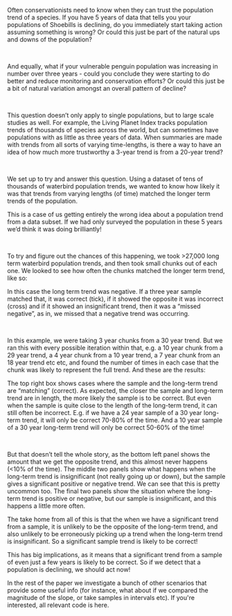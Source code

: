 Often conservationists need to know when they can trust the population trend of a species. If you have 5 years of data that tells you your populations of Shoebills is declining, do you immediately start taking action assuming something is wrong? Or could this just be part of the natural ups and downs of the population?

​

And equally, what if your vulnerable penguin population was increasing in number over three years - could you conclude they were starting to do better and reduce monitoring and conservation efforts? Or could this just be a bit of natural variation amongst an overall pattern of decline?

​

This question doesn’t only apply to single populations, but to large scale studies as well. For example, the Living Planet Index tracks population trends of thousands of species across the world, but can sometimes have populations with as little as three years of data. When summaries are made with trends from all sorts of varying time-lengths, is there a way to have an idea of how much more trustworthy a 3-year trend is from a 20-year trend?

​

We set up to try and answer this question. Using a dataset of tens of thousands of waterbird population trends, we wanted to know how likely it was that trends from varying lengths (of time) matched the longer term trends of the population.

This is a case of us getting entirely the wrong idea about a population trend from a data subset. If we had only surveyed the population in these 5 years we’d think it was doing brilliantly!

​

To try and figure out the chances of this happening, we took >27,000 long term waterbird population trends, and then took small chunks out of each one. We looked to see how often the chunks matched the longer term trend, like so:

In this case the long term trend was negative. If a three year sample matched that, it was correct (tick), if it showed the opposite it was incorrect (cross) and if it showed an insignificant trend, then it was a “missed negative”, as in, we missed that a negative trend was occurring.

​

In this example, we were taking 3 year chunks from a 30 year trend. But we ran this with every possible iteration within that, e.g. a 10 year chunk from a 29 year trend, a 4 year chunk from a 10 year trend, a 7 year chunk from an 18 year trend etc etc, and found the number of times in each case that the chunk was likely to represent the full trend. And these are the results:

The top right box shows cases where the sample and the long-term trend are “matching” (correct). As expected, the closer the sample and long-term trend are in length, the more likely the sample is to be correct. But even when the sample is quite close to the length of the long-term trend, it can still often be incorrect. E.g. if we have a 24 year sample of a 30 year long-term trend, it will only be correct 70-80% of the time. And a 10 year sample of a 30 year long-term trend will only be correct 50-60% of the time!

​

But that doesn’t tell the whole story, as the bottom left panel shows the amount that we get the opposite trend, and this almost never happens (<10% of the time). The middle two panels show what happens when the long-term trend is insignificant (not really going up or down), but the sample gives a significant positive or negative trend. We can see that this is pretty uncommon too. The final two panels show the situation where the long-term trend is positive or negative, but our sample is insignificant, and this happens a little more often.

The take home from all of this is that the when we have a significant trend from a sample, it is unlikely to be the opposite of the long-term trend, and also unlikely to be erroneously picking up a trend when the long-term trend is insignificant. So a significant sample trend is likely to be correct!

This has big implications, as it means that a significant trend from a sample of even just a few years is likely to be correct. So if we detect that a population is declining, we should act now!

In the rest of the paper we investigate a bunch of other scenarios that provide some useful info (for instance, what about if we compared the magnitude of the slope, or take samples in intervals etc). If you're interested, all relevant code is here.
